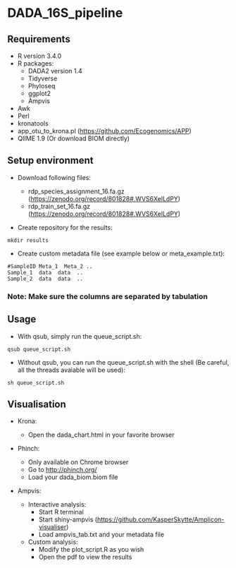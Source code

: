 # DADA_16S_pipeline

## Requirements
- R version 3.4.0
- R packages: 
  - DADA2 version 1.4
  - Tidyverse
  - Phyloseq
  - ggplot2
  - Ampvis
- Awk
- Perl
- kronatools
- app_otu_to_krona.pl (https://github.com/Ecogenomics/APP)
- QIIME 1.9 (Or download BIOM directly)

## Setup environment
- Download following files: 
  - rdp_species_assignment_16.fa.gz (https://zenodo.org/record/801828#.WVS6XelLdPY)
  - rdp_train_set_16.fa.gz (https://zenodo.org/record/801828#.WVS6XelLdPY)

- Create repository for the results:
```
mkdir results
```

- Create custom metadata file (see example below or meta_example.txt):
```
#SampleID Meta_1  Meta_2 ..
Sample_1  data  data  ..
Sample_2  data  data  ..
```
### Note: Make sure the columns are separated by tabulation

## Usage
- With qsub, simply run the queue_script.sh:
```
qsub queue_script.sh
```

- Without qsub, you can run the queue_script.sh with the shell (Be careful, all the threads avaiable will be used):
```
sh queue_script.sh
```

## Visualisation
- Krona:
  - Open the dada_chart.html in your favorite browser

- Phinch:
  - Only available on Chrome browser
  - Go to http://phinch.org/
  - Load your dada_biom.biom file

- Ampvis:
  - Interactive analysis:
    - Start R terminal 
    - Start shiny-ampvis (https://github.com/KasperSkytte/Amplicon-visualiser)
    - Load ampvis_tab.txt and your metadata file
  - Custom analysis:
    - Modify the plot_script.R as you wish
    - Open the pdf to view the results
